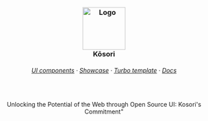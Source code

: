 <h3 align="center">
	<img src="https://avatars.githubusercontent.com/u/145584453" width="100" alt="Logo"/><br/>
	Kōsori
</h3>

<h6 align="center">
  <a href="https://kosori.codingcodax.dev/docs/components">UI components</a>
  ·
  <a href="https://kosori.codingcodax.dev/examples">Showcase</a>
  ·
  <a href="https://kosori.codingcodax.dev/docs/template">Turbo template</a>
  ·
  <a href="https://kosori.codingcodax.dev/docs">Docs</a>
</h6>

&nbsp;

<p align="center">
  Unlocking the Potential of the Web through Open Source UI: Kosori's Commitment"
</p>
